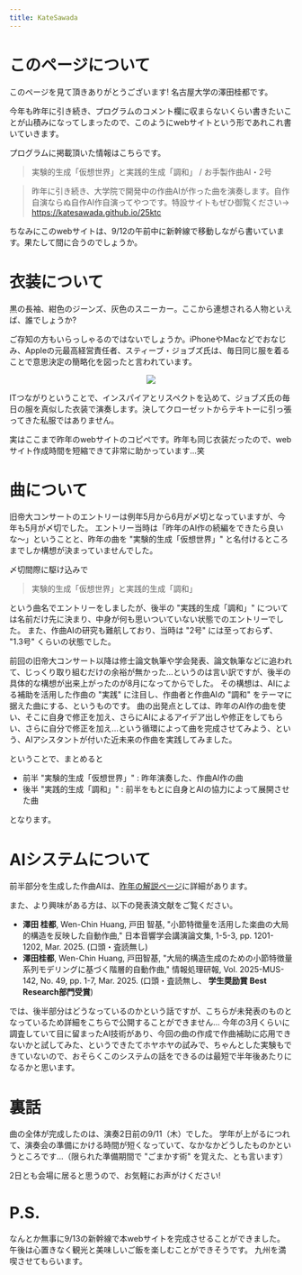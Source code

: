 ```yaml
---
title: KateSawada
---
```


# このページについて

このページを見て頂きありがとうございます! 名古屋大学の澤田桂都です。

今年も昨年に引き続き、プログラムのコメント欄に収まらないくらい書きたいことが山積みになってしまったので、このようにwebサイトという形であれこれ書いていきます。

プログラムに掲載頂いた情報はこちらです。

> 実験的生成「仮想世界」と実践的生成「調和」 / お手製作曲AI・2号

> 昨年に引き続き、大学院で開発中の作曲AIが作った曲を演奏します。自作自演ならぬ自作AI作自演ってやつです。特設サイトもぜひ御覧ください→ https://katesawada.github.io/25ktc

ちなみにこのwebサイトは、9/12の午前中に新幹線で移動しながら書いています。果たして間に合うのでしょうか。

# 衣装について

黒の長袖、紺色のジーンズ、灰色のスニーカー。ここから連想される人物といえば、誰でしょうか?

ご存知の方もいらっしゃるのではないでしょうか。iPhoneやMacなどでおなじみ、Appleの元最高経営責任者、スティーブ・ジョブズ氏は、毎日同じ服を着ることで意思決定の簡略化を図ったと言われています。

<div style="text-align: center;">
    <a href="https://www.google.com/url?sa=i&url=https%3A%2F%2Fforbesjapan.com%2Farticles%2Fdetail%2F16710&psig=AOvVaw18xnoS3HipfdDoQe4FWPaU&ust=1725676311520000&source=images&cd=vfe&opi=89978449&ved=0CBEQjRxqFwoTCKiRxOu0rogDFQAAAAAdAAAAABAE" target="_blank" rel="noopener">
        <img src="https://images.forbesjapan.com/media/article/16710/images/main_image_d0d2972a2d25803d8f4930e31c2f356e.jpg?w=1200">
    </a>
</div>

ITつながりということで、インスパイアとリスペクトを込めて、ジョブズ氏の毎日の服を真似した衣装で演奏します。決してクローゼットからテキトーに引っ張ってきた私服ではありません。

実はここまで昨年のwebサイトのコピペです。昨年も同じ衣装だったので、webサイト作成時間を短縮できて非常に助かっています…笑

# 曲について

旧帝大コンサートのエントリーは例年5月から6月が〆切となっていますが、今年も5月が〆切でした。
エントリー当時は「昨年のAI作の続編をできたら良いな〜」ということと、昨年の曲を "実験的生成「仮想世界」" と名付けるところまでしか構想が決まっていませんでした。

〆切間際に駆け込みで
> 実験的生成「仮想世界」と実践的生成「調和」

という曲名でエントリーをしましたが、後半の "実践的生成「調和」" については名前だけ先に決まり、中身が何も思いついていない状態でのエントリーでした。
また、作曲AIの研究も難航しており、当時は "2号" には至っておらず、 "1.3号" くらいの状態でした。

前回の旧帝大コンサート以降は修士論文執筆や学会発表、論文執筆などに追われて、じっくり取り組むだけの余裕が無かった…というのは言い訳ですが、後半の具体的な構想が出来上がったのが8月になってからでした。
その構想は、AIによる補助を活用した作曲の "実践" に注目し、作曲者と作曲AIの "調和" をテーマに据えた曲にする、というものです。
曲の出発点としては、昨年のAI作の曲を使い、そこに自身で修正を加え、さらにAIによるアイデア出しや修正をしてもらい、さらに自分で修正を加え…という循環によって曲を完成させてみよう、という、AIアシスタントが付いた近未来の作曲を実践してみました。


ということで、まとめると

- 前半 "実験的生成「仮想世界」" : 昨年演奏した、作曲AI作の曲
- 後半 "実践的生成「調和」" : 前半をもとに自身とAIの協力によって展開させた曲

となります。

# AIシステムについて

前半部分を生成した作曲AIは、[昨年の解説ページ](https://katesawada.github.io/24ktc)に詳細があります。

また、より興味がある方は、以下の発表済文献をご覧ください。

- **澤田 桂都**, Wen-Chin Huang, 戸田 智基, "小節特徴量を活用した楽曲の大局的構造を反映した自動作曲," 日本音響学会講演論文集, 1-5-3, pp. 1201-1202, Mar. 2025. (口頭・査読無し)
- **澤田桂都**, Wen-Chin Huang, 戸田智基, "大局的構造生成のための小節特徴量系列モデリングに基づく階層的自動作曲," 情報処理研報, Vol. 2025-MUS-142, No. 49, pp. 1-7, Mar. 2025. (口頭・査読無し、 **学生奨励賞 Best Research部門受賞**)

では、後半部分はどうなっているのかという話ですが、こちらが未発表のものとなっているため詳細をこちらで公開することができません…
今年の3月くらいに調査していて目に留まったAI技術があり、今回の曲の作成で作曲補助に応用できないかと試してみた、というできたてホヤホヤの試みで、ちゃんとした実験もできていないので、おそらくこのシステムの話をできるのは最短で半年後あたりになるかと思います。

# 裏話
曲の全体が完成したのは、演奏2日前の9/11（木）でした。
学年が上がるにつれて、演奏会の準備にかける時間が短くなっていて、なかなかどうしたものかというところです…（限られた準備期間で "ごまかす術" を覚えた、とも言います）

2日とも会場に居ると思うので、お気軽にお声がけください!

# P.S.
なんとか無事に9/13の新幹線で本webサイトを完成させることができました。
午後は心置きなく観光と美味しいご飯を楽しむことができそうです。
九州を満喫させてもらいます。
